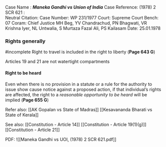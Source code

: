 Case Name : ***Maneka Gandhi vs Union of India***
Case Reference: (1978) 2 SCR 621 :  
Neutral Citation:
Case Number: WP 231/1977
Court: Supreme Court
Bench: 07
Coram: Chief Justice MH Beg, YV Chandrachud, PN Bhagwati, VR Krishna Iyer, NL Untwalia, S Murtaza Fazal Ali, PS Kailasam
Date: 25.01.1978

### Rights generally

#incomplete Right to travel is included in the right to liberty (**Page 643 G**)

Articles 19 and 21 are not watertight compartments

#### Right to be heard

Even when there is no provision in a statute or a rule for the authority to issue show cause notice against a proposed action, if that individual’s rights are affected, the right to a *reasonable opportunity to be heard* will be implied (**Page 655 G**)

Refer also:
[[AK Gopalan vs State of Madras]]
[[Kesavananda Bharati vs State of Kerala]]


See also:
[[Constitution - Article 14]]
[[Constitution - Article 19(1)(g)]]
[[Constitution - Article 21]]

PDF:
![[Maneka Gandhi vs UOI, (1978) 2 SCR 621.pdf]]